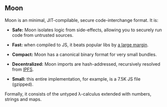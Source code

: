 ## Moon

Moon is an minimal, JIT-compilable, secure code-interchange format. It is:

- **Safe:** Moon isolates logic from side-effects, allowing you to securely run code from untrusted sources.

- **Fast:** when compiled to JS, it beats popular libs by [a large margin](moon-demo/demo-performance.js).

- **Compact:** Moon has a canonical binary format for very small bundles.

- **Decentralized:** Moon imports are hash-addressed, recursively resolved from [IPFS](https://ipfs.io/).

- **Small:** this entire implementation, for example, is a 7.5K JS file (gzipped).

Formally, it consists of the untyped λ-calculus extended with numbers, strings and maps.
